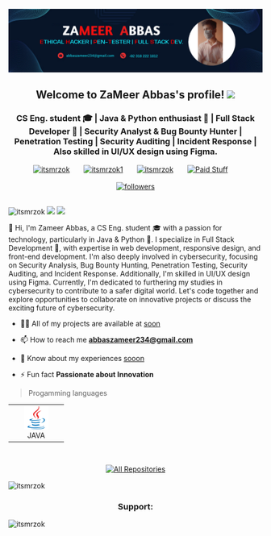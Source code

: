 ![logo](https://github.com/itsmrzok/itsmrzok/blob/main/image%20(9).png)


<h2 align="center">
  Welcome to ZaMeer Abbas's profile!
  <img src="https://media.giphy.com/media/hvRJCLFzcasrR4ia7z/giphy.gif" width="28">
</h2>



<!-- Typing SVG  - https://readme-typing-svg.herokuapp.com/demo/ 
leetcode: https://leetcard.jacoblin.cool/
<h2 align="center">
  <a href="https://git.io/typing-svg"><img src="https://readme-typing-svg.herokuapp.com?lines=I+am+ZaMeer+Abbas;I+am++CS+Eng.++Student%F0%9F%8E%93;I+am+an+open+sourse+enthusiast+;Full+Stack+Developer+%F0%9F%9A%80;Security+Analyst+%26+Bug+Bounty+Hunter;I+am+Java+%26+Python+enthusiast+%F0%9F%90%8D;Security+Auditing;I+am+UI%2FUX+designer"></a>
  </h2>
 -->
<h3 align="center">CS Eng. student 🎓 | Java & Python enthusiast 🐍 | Full Stack Developer 🚀 | Security Analyst & Bug Bounty Hunter | Penetration Testing | Security Auditing | Incident Response | Also skilled in UI/UX design using Figma.</h3>


 <!-- platfrom -->
 <p align="center">
  <a href="https://linkedin.com/in/itsmrzok"><img width="25px" src="https://raw.githubusercontent.com/rahuldkjain/github-profile-readme-generator/master/src/images/icons/Social/linked-in-alt.svg" alt="itsmrzok"/></a>
  &#8287;&#8287;&#8287;&#8287;&#8287;
  <a href="https://fb.com/itsmrzok1"><img width="25px" src="https://raw.githubusercontent.com/rahuldkjain/github-profile-readme-generator/master/src/images/icons/Social/facebook.svg" alt="itsmrzok1"/></a>
  &#8287;&#8287;&#8287;&#8287;&#8287;
  <a href="https://instagram.com/itsmrzok"><img width="25px" src="https://raw.githubusercontent.com/rahuldkjain/github-profile-readme-generator/master/src/images/icons/Social/instagram.svg" alt="itsmrzok"/></a>
  &#8287;&#8287;&#8287;&#8287;&#8287; 
  <a href="#"><img width="25px" alt="Paid Stuff" title="pareon" src="https://img.icons8.com/color/48/000000/patreon.png"/></a>&#8287;&#8287;&#8287;&#8287;&#8287; 
<br>
<br>

<a href="https://github.com/itsmrzok">
    <img alt="followers" title="Follow me on Github" src="https://custom-icon-badges.herokuapp.com/github/followers/itsmrzok?color=236ad3&labelColor=1155ba&style=for-the-badge&logo=person-add&label=Follow&logoColor=white"/></a><br>
<br>
<p align="left"> <img src="https://komarev.com/ghpvc/?username=itsmrzok&label=Profile%20views&color=0e75b6&style=flat" alt="itsmrzok" />
<img  src="https://custom-icon-badges.herokuapp.com/badge/+92-318--222--1812-orange?style=for-the-badge&logo=phone&logoColor=white"/></a>
  <img  src="https://custom-icon-badges.herokuapp.com/chrome-web-store/rating/ogffaloegjglncjfehdfplabnoondfjo?logo=thumbsup&logoColor=white"/></a>
 <br></p>

👋 Hi, I'm Zameer Abbas, a CS Eng. student 🎓 with a passion for technology, particularly in Java & Python 🐍. I specialize in Full Stack Development 🚀, with expertise in web development, responsive design, and front-end development. I'm also deeply involved in cybersecurity, focusing on Security Analysis, Bug Bounty Hunting, Penetration Testing, Security Auditing, and Incident Response. Additionally, I'm skilled in UI/UX design using Figma. Currently, I'm dedicated to furthering my studies in cybersecurity to contribute to a safer digital world. Let's code together and explore opportunities to collaborate on innovative projects or discuss the exciting future of cybersecurity.

- 👨‍💻 All of my projects are available at [soon](soon)

- 📫 How to reach me **abbaszameer234@gmail.com**

- 📄 Know about my experiences [sooon](sooon)

- ⚡ Fun fact **Passionate about Innovation**


> Progamming languages

<table>
  <tr>
    <td align="center" width="96">
      <a href="#">
        <img src="https://raw.githubusercontent.com/devicons/devicon/master/icons/java/java-original.svg" width="48" height="48" alt="#" />
      </a>
      <br>JAVA
    </td>
</table>
<br>

<p align="center">
  <a href="https://github.com/itsmrzok?tab=repositories"><img alt="All Repositories" title="All Repositories" src="https://custom-icon-badges.herokuapp.com/badge/-All%20Repos-2962FF?style=for-the-badge&logoColor=white&logo=repo"/></a>
</p>


<p><img align="center" src="https://github-readme-streak-stats.herokuapp.com/?user=itsmrzok&" alt="itsmrzok" /></p>
<h3 align="center">Support:</h3>
<p><a href="https://ko-fi.com/itsmrzok"> <img align="left" src="https://cdn.ko-fi.com/cdn/kofi3.png?v=3" height="50" width="210" alt="itsmrzok" /></a></p><br><br>
<br>

